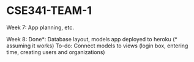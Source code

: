 # CSE341-TEAM-1

<!-- prettier-ignore -->
Week 7: 
App planning, etc.

<!-- prettier-ignore -->
Week 8:
    Done*:
        Database layout, models
        app deployed to heroku
        (* assuming it works)
    To-do:
        Connect models to views (login box, entering time, creating users and organizations)
